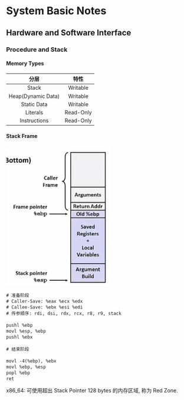 # System Basic Notes

## Hardware and Software Interface

### Procedure and Stack

#### Memory Types

|分层|特性|
|:----------:|:----------:|
|Stack|Writable|
|Heap(Dynamic Data)|Writable|
|Static Data|Writable|
|Literals|Read-Only|
|Instructions|Read-Only|

#### Stack Frame

![stack frame](img/stack_frame.png)

```ass
# 准备阶段
# Caller-Save: %eax %ecx %edx
# Callee-Save: %ebx %esi %edi
# 传参顺序: rdi, dsi, rdx, rcx, r8, r9, stack

pushl %ebp
movl %esp, %ebp
pushl %ebx

# 结束阶段

movl -4(%ebp), %ebx
movl %ebp, %esp
popl %ebp
ret
```

x86_64: 可使用超出 Stack Pointer 128 bytes 的内存区域, 称为 Red Zone.
